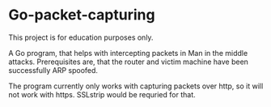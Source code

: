 # Go-packet-capturing

This project is for education purposes only.

A Go program, that helps with intercepting packets in Man in the middle attacks.
Prerequisites are, that the router and victim machine have been successfully ARP spoofed.

The program currently only works with capturing packets over http, so it will not work with https. SSLstrip would be requried for that.
